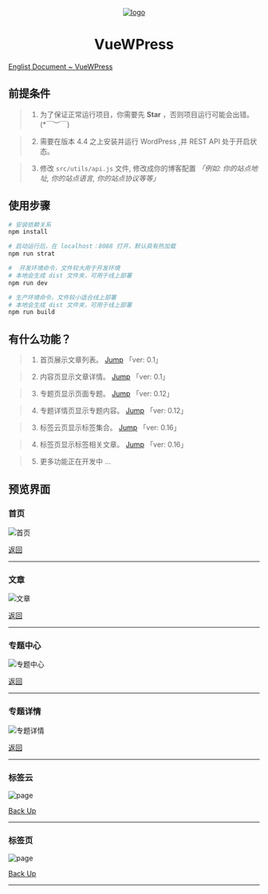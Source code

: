 <a href="http://www.darlang.com" align="center">

![logo](./src/assets/images/logo.png)

</a>
<center>

# **VueWPress**

</center>

[Englist Document ~ VueWPress](./README.md)


## 前提条件
> 1. 为了保证正常运行项目，你需要先 **Star** ，否则项目运行可能会出错。 (*￣︶￣)

> 2. 需要在版本 4.4 之上安装并运行 WordPress ,并 REST API 处于开启状态。

> 3. 修改 `src/utils/api.js` 文件, 修改成你的博客配置  *「例如: 你的站点地址, 你的站点语言, 你的站点协议等等」*


## 使用步骤

``` bash
# 安装依赖关系
npm install

# 启动运行后，在 localhost：8088 打开，默认具有热加载
npm run strat

#  开发环境命令，文件较大用于开发环境
# 本地会生成 dist 文件夹，可用于线上部署
npm run dev

# 生产环境命令，文件较小适合线上部署
# 本地会生成 dist 文件夹，可用于线上部署
npm run build
```

## 有什么功能？
> 1. 首页展示文章列表。 [Jump](#首页) 「ver: 0.1」

> 2. 内容页显示文章详情。 [Jump](#文章) 「ver: 0.1」

> 3. 专题页显示页面专题。 [Jump](#专题中心) 「ver: 0.12」

> 4. 专题详情页显示专题内容。 [Jump](#专题详情) 「ver: 0.12」

> 3. 标签云页显示标签集合。 [Jump](#标签云) 「ver: 0.16」

> 4. 标签页显示标签相关文章。 [Jump](#标签页) 「ver: 0.16」

> 5. 更多功能正在开发中 ...

## 预览界面
### 首页
![首页](./previews/home.png)

[返回](#vuewpress)

---

### 文章
![文章](./previews/article.png)

[返回](#vuewpress)

---

### 专题中心
![专题中心](./previews/topic.png)

[返回](#vuewpress)

---

### 专题详情
![专题详情](./previews/page.png)

[返回](#vuewpress)

---

### 标签云
![page](./previews/tags.png)

[Back Up](#vuewpress)

---

### 标签页
![page](./previews/tag.png)

[Back Up](#vuewpress)

---
